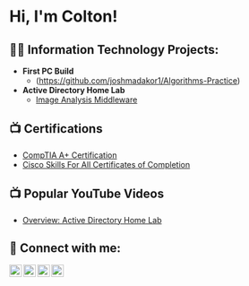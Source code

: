 <h1>Hi, I'm Colton! </h1>

<h2>👨‍💻 Information Technology Projects:</h2>

- <b> First PC Build </b>
  - (https://github.com/joshmadakor1/Algorithms-Practice)
- <b> Active Directory Home Lab </b>
  - [Image Analysis Middleware](https://github.com/joshmadakor1/4chan-Image-Analysis-Middleware-C964) <b><i></b></i>
 
<h2>📺 Certifications </h2>

- [CompTIA A+ Certification](https://www.credly.com/badges/72ebcba1-57cc-4adb-aca0-99a95cc1c3d3/linked_in?t=s90fjf)
- [Cisco Skills For All Certificates of Completion](https://www.youtube.com/watch?v=a83ASGn_V_s)

<h2>📺 Popular YouTube Videos</h2>

- [Overview: Active Directory Home Lab](https://www.youtube.com/watch?v=a83ASGn_V_s)

<h2> 🤳 Connect with me:</h2>

[<img align="left" alt="JoshMadakor | YouTube" width="22px" src="https://cdn.jsdelivr.net/npm/simple-icons@v3/icons/youtube.svg" />][youtube]
[<img align="left" alt="JoshMadakor | Twitter" width="22px" src="https://cdn.jsdelivr.net/npm/simple-icons@v3/icons/twitter.svg" />][twitter]
[<img align="left" alt="JoshMadakor | LinkedIn" width="22px" src="https://cdn.jsdelivr.net/npm/simple-icons@v3/icons/linkedin.svg" />][linkedin]
[<img align="left" alt="JoshMadakor | Instagram" width="22px" src="https://cdn.jsdelivr.net/npm/simple-icons@v3/icons/instagram.svg" />][instagram]

[twitter]: https://twitter.com/joshmadakor
[youtube]: https://www.youtube.com/c/joshmadakor
[instagram]: https://www.instagram.com/joshmadakor/
[linkedin]: https://linkedin.com/in/joshmadakor

<!--
**joshmadakor1/joshmadakor1** is a ✨ _special_ ✨ repository because its `README.md` (this file) appears on your GitHub profile.

Here are some ideas to get you started:

- 🔭 I’m currently working on ...
- 🌱 I’m currently learning ...
- 👯 I’m looking to collaborate on ...
- 🤔 I’m looking for help with ...
- 💬 Ask me about ...
- 📫 How to reach me: ...
- 😄 Pronouns: ...
- ⚡ Fun fact: ...
-->
